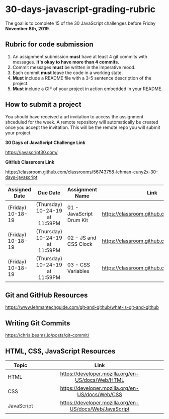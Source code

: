 # 30-days-javascript-grading-rubric

The goal is to complete 15 of the 30 JavaScript challenges before Friday **November 8th, 2019**.

## Rubric for code submission
 1. An assignment submission **must** have at least 4 git commits with messages. **It's okay to have more than 4 commits.**
 2. Commit messages **must** be written in the imperative mood.
 3. Each commit **must** leave the code in a working state.
 4. **Must** include a README file with a 3-5 sentence description of the project.
 5. **Must** include a GIF of your project in action embedded in your README.

  
  
  ## How to submit a project
  
  You should have received a url invitation to access the assignment shceduled for the week. A remote repository will automatically be created once you accept the invitation. This will be the remote repo you will submit your project.
 
 **30 Days of JavaScript Challenge Link**
 
 https://javascript30.com/
  
**GitHub Classroom Link**

https://classroom.github.com/classrooms/56743758-lehman-cuny2x-30-days-javascript

 Assigned Date        | Due Date         | Assignment Name  | Link
| ------------- |:-------------:| -----| --------|
| (Friday) 10-18-19  | (Thursday) 10-24-19 at 11:59PM| 01 - JavaScript Drum Kit | https://classroom.github.com/a/YFM_sIQx
| (Friday) 10-18-19  | (Thursday) 10-24-19 at 11:59PM| 02 - JS and CSS Clock | https://classroom.github.com/a/vqugxr24
| (Friday) 10-18-19  | (Thursday) 10-24-19 at 11:59PM| 03 - CSS Variables | https://classroom.github.com/a/Cayyxn9A



## Git and GitHub Resources

https://www.lehmantechguide.com/git-and-github/what-is-git-and-github


## Writing Git Commits

https://chris.beams.io/posts/git-commit/


## HTML, CSS, JavaScript Resources

 Topic        | Link         |
| ------------- |:-------------:|
| HTML | https://developer.mozilla.org/en-US/docs/Web/HTML| 
| CSS | https://developer.mozilla.org/en-US/docs/Web/CSS | 
| JavaScript | https://developer.mozilla.org/en-US/docs/Web/JavaScript| 




